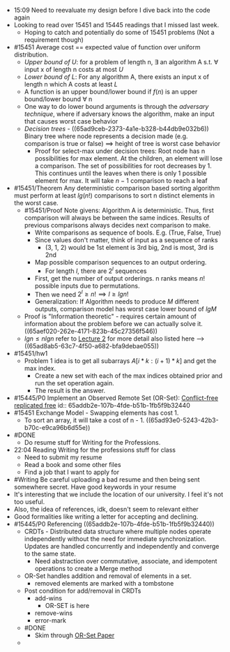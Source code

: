 - 15:09 Need to reevaluate my design before I dive back into the code again
- Looking to read over 15451 and 15445 readings that I missed last week.
	- Hoping to catch and potentially do some of 15451 problems (Not a requirement though)
- #15451 Average cost == expected value of function over uniform distribution.
	- *Upper bound of U*: for a problem of length n, $\exists$ an algorithm A s.t. $\forall$ input x of length n costs at most $U$
	- *Lower bound of $L$*: For any algorithm A, there exists an input x of length n which A costs at least $L$
	- A function is an upper bound/lower bound if $f(n)$ is an upper bound/lower bound $\forall$ n
	- One way to do lower bound arguments is through the *adversary technique*, where if adversary knows the algorithm, make an input that causes worst case behavior
	- *Decision trees* - ((65ad9ceb-2373-4a1e-b328-b44db9e032b6)) Binary tree where node represents a decision made (e.g. comparison is true or false) $\implies$ height of tree is worst case behavior
		- Proof for select-max under decision trees: Root node has n possibilities for max element. At the children, an element will lose a comparison. The set of possibilities for root decreases by 1. This continues until the leaves when there is only 1 possible element for max. It will take $n-1$ comparison to reach a leaf
- #15451/Theorem Any deterministic comparison based sorting algorithm must perform at least $lg(n!)$ comparisons to sort n distinct elements in the worst case.
	- #15451/Proof Note givens: Algorithm A is deterministic. Thus, first comparison will always be between the same indices. Results of previous comparisons always decides next comparison to make.
		- Write comparisons as sequence of bools. E.g. (True, False, True)
		- Since values don't matter, think of input as a sequence of ranks
			- (3, 1, 2) would be 1st element is 3rd big, 2nd is most, 3rd is 2nd
		- Map possible comparison sequences to an output ordering.
			- For length $l$, there are $2^l$ sequences
		- First, get the number of output orderings. n ranks means $n!$ possible inputs due to permutations.
		- Then we need $2^l\geq n!\implies l\geq lg n!$
		- Generalization: If Algorithm needs to produce $M$ different outputs, comparison model has worst case lower bound of $lg M$
	- Proof is "Information theoretic" - requires certain amount of information about the problem before we can actually solve it. ((65aef020-262e-4171-823b-45c27356f546))
	- $lg n\leq nlgn$ refer to [Lecture 2](https://www.cs.cmu.edu/~15451-s24/lectures/lecture02-lower-bounds.pdf) for more detail also listed here --> ((65ad8ab5-63c7-4f50-a682-bfa9debae055))
- #15451/hw1
	- Problem 1 idea is to get all subarrays $A[i*k:(i+1)*k]$ and get the max index.
		- Create a new set with each of the max indices obtained prior and run the set operation again.
		- The result is the answer.
- #15445/P0 Implement an Observed Remote Set (OR-Set): [Conflict-free replicated free](https://en.wikipedia.org/wiki/Conflict-free_replicated_data_type)
  id:: 65addb2e-107b-4fde-b51b-1fb5f9b32440
- #15451 Exchange Model - Swapping elements has cost 1.
	- To sort an array, it will take a cost of n - 1. ((65ad93e0-5243-42b3-b70c-e9ca96b6d55e))
- #DONE
	- Do resume stuff for Writing for the Professions.
- 22:04 Reading Writing for the professions stuff for class
	- Need to submit my resume
	- Read a book and some other files
	- Find a job that I want to apply for
- #Writing Be careful uploading a bad resume and then being sent somewhere secret. Have good keywords in your resume
- It's interesting that we include the location of our university. I feel it's not too useful.
- Also, the idea of references, idk, doesn't seem to relevant either
- Good formalities like writing a letter for accepting and declining.
- #15445/P0 Referencing ((65addb2e-107b-4fde-b51b-1fb5f9b32440))
	- CRDTs - Distributed data structure where multiple nodes operate independently without the need for immediate synchronization. Updates are handled concurrently and independently and converge to the same state.
		- Need abstraction over commutative, associate, and idempotent operations to create a Merge method
	- OR-Set handles addition and removal of elements in a set.
		- removed elements are marked with a tombstone
	- Post condition for add/removal in CRDTs
		- add-wins
			- OR-SET is here
		- remove-wins
		- error-mark
	- #DONE
		- Skim through [OR-Set Paper](https://arxiv.org/pdf/1210.3368.pdf)
	-